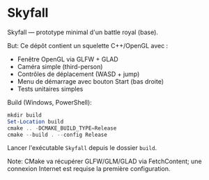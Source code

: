 # Skyfall

Skyfall — prototype minimal d'un battle royal (base).

But: Ce dépôt contient un squelette C++/OpenGL avec :
- Fenêtre OpenGL via GLFW + GLAD
- Caméra simple (third-person)
- Contrôles de déplacement (WASD + jump)
- Menu de démarrage avec bouton Start (bas droite)
- Tests unitaires simples

Build (Windows, PowerShell):

```powershell
mkdir build
Set-Location build
cmake .. -DCMAKE_BUILD_TYPE=Release
cmake --build . --config Release
```

Lancer l'exécutable `Skyfall` depuis le dossier `build`.

Note: CMake va récupérer GLFW/GLM/GLAD via FetchContent; une connexion Internet est requise la première configuration.
